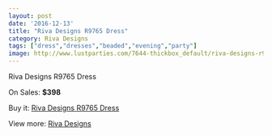```yaml
---
layout: post
date: '2016-12-13'
title: "Riva Designs R9765 Dress"
category: Riva Designs
tags: ["dress","dresses","beaded","evening","party"]
image: http://www.lustparties.com/7644-thickbox_default/riva-designs-r9765-dress.jpg
---
```

Riva Designs R9765 Dress

On Sales: **$398**
<a href="https://www.lustparties.com/en/riva-designs/2544-riva-designs-r9765-dress.html"><amp-img layout="responsive" width="600" height="600" src="//www.lustparties.com/7644-thickbox_default/riva-designs-r9765-dress.jpg" alt="Riva Designs R9765 Dress 0" /></a>
<a href="https://www.lustparties.com/en/riva-designs/2544-riva-designs-r9765-dress.html"><amp-img layout="responsive" width="600" height="600" src="//www.lustparties.com/7645-thickbox_default/riva-designs-r9765-dress.jpg" alt="Riva Designs R9765 Dress 1" /></a>

Buy it: [Riva Designs R9765 Dress](https://www.lustparties.com/en/riva-designs/2544-riva-designs-r9765-dress.html "Riva Designs R9765 Dress")

View more: [Riva Designs](https://www.lustparties.com/en/6-riva-designs "Riva Designs")
